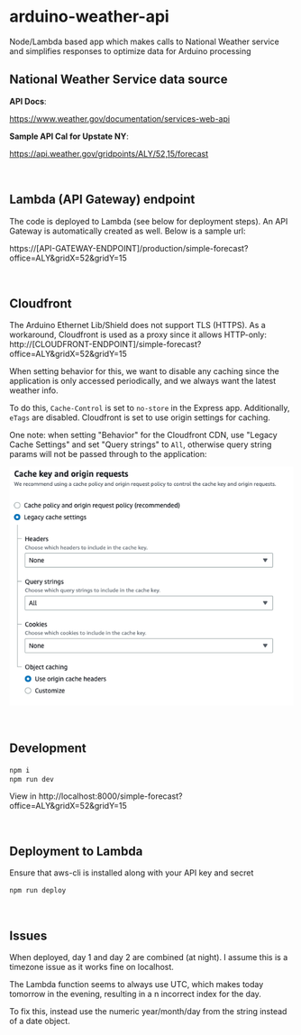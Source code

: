 # arduino-weather-api
Node/Lambda based app which makes calls to National Weather service and simplifies responses to optimize data for Arduino processing


## National Weather Service data source

**API Docs**:

https://www.weather.gov/documentation/services-web-api

**Sample API Cal for Upstate NY**:
  
https://api.weather.gov/gridpoints/ALY/52,15/forecast

<br />

## Lambda (API Gateway) endpoint

The code is deployed to Lambda (see below for deployment steps). An API Gateway is automatically created as well. Below is a sample url:

https://[API-GATEWAY-ENDPOINT]/production/simple-forecast?office=ALY&gridX=52&gridY=15

<br />

## Cloudfront

The Arduino Ethernet Lib/Shield does not support TLS (HTTPS). As a workaround, Cloudfront is used as a proxy since it allows HTTP-only:
http://[CLOUDFRONT-ENDPOINT]/simple-forecast?office=ALY&gridX=52&gridY=15

When setting behavior for this, we want to disable any caching since the application is only accessed periodically, and we always want the latest weather info.

To do this, `Cache-Control` is set to `no-store` in the Express app. Additionally, `eTags` are disabled. Cloudfront is set to use origin settings for caching.

One note: when setting "Behavior" for the Cloudfront CDN, use "Legacy Cache Settings" and set "Query strings" to `All`, otherwise query string params will not be passed through to the application:

![Cache key and origin requests](./docs/aws-cloudfront-cache.png)

<br />

## Development

```
npm i
npm run dev
```

View in http://localhost:8000/simple-forecast?office=ALY&gridX=52&gridY=15

<br />

## Deployment to Lambda

Ensure that aws-cli is installed along with your API key and secret

```
npm run deploy
```

<br />

## Issues

When deployed, day 1 and day 2 are combined (at night). I assume this is a timezone issue as it works fine on localhost.

The Lambda function seems to always use UTC, which makes today tomorrow in the evening, resulting in a n incorrect index for the day.

To fix this, instead use the numeric year/month/day from the string instead of a date object.